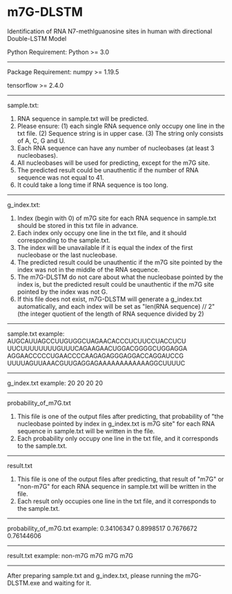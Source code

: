 # m7G-DLSTM
Identification of RNA N7-methlguanosine sites in human with directional Double-LSTM Model


Python Requirement:
Python >= 3.0

-------------------------------------------------------------------------------------------------------------------------------------------------------------------------------

Package Requirement:
numpy >= 1.19.5

tensorflow >= 2.4.0

-------------------------------------------------------------------------------------------------------------------------------------------------------------------------------

sample.txt:
1. RNA sequence in sample.txt will be predicted.
2. Please ensure: (1) each single RNA sequence only occupy one line in the txt file.
                          (2) Sequence string is in upper case.
                          (3) The string only consists of A, C, G and U.
3. Each RNA sequence can have any number of nucleobases (at least 3 nucleobases).
5. All nucleobases will be used for predicting, except for the m7G site.
4. The predicted result could be unauthentic if the number of RNA sequence was not equal to 41.
5. It could take a long time if RNA sequence is too long.

-------------------------------------------------------------------------------------------------------------------------------------------------------------------------------

g_index.txt:
1. Index (begin with 0) of m7G site for each RNA sequence in sample.txt should be stored in this txt file in advance.
2. Each index only occupy one line in the txt file, and it should corresponding to the sample.txt.
3. The index will be unavailable if it is equal the index of the first nucleobase or the last nucleobase.
4. The predicted result could be unauthentic if the m7G site pointed by the index was not in the middle of the RNA sequence.
4. The m7G-DLSTM do not care about what the nucleobase pointed by the index is, but the predicted result could be unauthentic if the m7G site pointed by the index was not G.
5. If this file does not exist, m7G-DLSTM will generate a g_index.txt automatically, and each index will be set as "len(RNA sequence) // 2" (the integer quotient of the length of RNA sequence divided by 2)

-------------------------------------------------------------------------------------------------------------------------------------------------------------------------------

sample.txt example:
AUGCAUUAGCCUUGUGGCUAGAACACCCUCUUCCUACCUCU
UUCUUUUUUUUGUUUCAGAAGAACUGGACGGGGCUGGAGGA
AGGAACCCCCUGAACCCCAAGAGAGGGAGGACCAGGAUCCG
UUUUAGUUAAACGUUGAGGAGAAAAAAAAAAAAGGCUUUUC

-------------------------------------------------------------------------------------------------------------------------------------------------------------------------------

g_index.txt example:
20
20
20
20

-------------------------------------------------------------------------------------------------------------------------------------------------------------------------------

probability_of_m7G.txt
1. This file is one of the output files after predicting, that probability of "the nucleobase pointed by index in g_index.txt is m7G site" for each RNA sequence in sample.txt will be written in the file.
2. Each probability only occupy one line in the txt file, and it corresponds to the sample.txt.

-------------------------------------------------------------------------------------------------------------------------------------------------------------------------------

result.txt
1. This file is one of the output files after predicting, that result of "m7G" or "non-m7G" for each RNA sequence in sample.txt will be written in the file.
2. Each result only occupies one line in the txt file, and it corresponds to the sample.txt.

-------------------------------------------------------------------------------------------------------------------------------------------------------------------------------

probability_of_m7G.txt example:
0.34106347
0.8998517
0.7676672
0.76144606

-------------------------------------------------------------------------------------------------------------------------------------------------------------------------------

result.txt example:
non-m7G
m7G
m7G
m7G

-------------------------------------------------------------------------------------------------------------------------------------------------------------------------------

After preparing sample.txt and g_index.txt, please running the m7G-DLSTM.exe and waiting for it.
